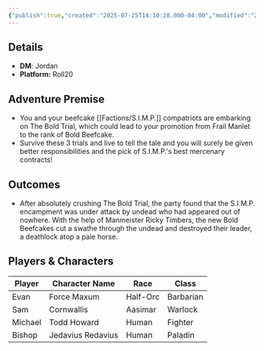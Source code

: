```yaml
---
{"publish":true,"created":"2025-07-25T14:10:28.000-04:00","modified":"2025-07-27T17:14:55.000-04:00","published":"2025-07-27T17:14:55.000-04:00","cssclasses":"","DM":"Jordan","Players":["Evan","Sam","Michael","Bishop"],"Platform":"Roll20"}
---
```


## Details
- **DM**: Jordan
- **Platform:** Roll20

## Adventure Premise
- You and your beefcake [[Factions/S.I.M.P.]] compatriots are embarking on The Bold Trial, which could lead to your promotion from Frail Manlet to the rank of Bold Beefcake. 
- Survive these 3 trials and live to tell the tale and you will surely be given better responsibilities and the pick of S.I.M.P.'s best mercenary contracts!

## Outcomes
- After absolutely crushing The Bold Trial, the party found that the S.I.M.P. encampment was under attack by undead who had appeared out of nowhere. With the help of Manmeister Ricky Timbers, the new Bold Beefcakes cut a swathe through the undead and destroyed their leader, a deathlock atop a pale horse.

## Players & Characters
| Player          | Character Name    | Race     | Class   |
| --------------- | ----------------- | -------- | ------- |
| Evan | Force Maxum       | Half-Orc | Barbarian |
| Sam | Cornwallis        | Aasimar  | Warlock |
| Michael | Todd Howard       | Human    | Fighter |
| Bishop | Jedavius Redavius | Human    | Paladin |
